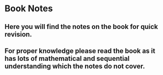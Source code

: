 # Book Notes
## Here you will find the notes on the book for quick revision.

## For proper knowledge please read the book as it has lots of mathematical and sequential understanding which the notes do not cover.
